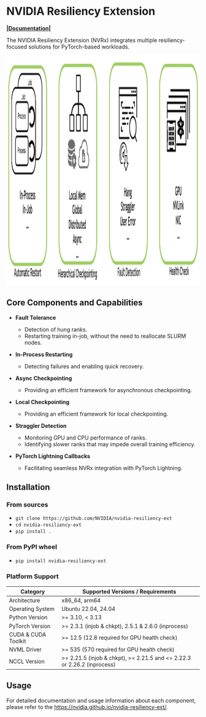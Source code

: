 # NVIDIA Resiliency Extension
**[|Documentation|](https://nvidia.github.io/nvidia-resiliency-ext/)**

The NVIDIA Resiliency Extension (NVRx) integrates multiple resiliency-focused solutions for PyTorch-based workloads.

<img src="/docs/source/media/NVRx-Core-Features.png" alt="Figure highlighting core NVRx features including automatic restart, hierarchical checkpointing, fault detection and health checks" width="800" height="600">


## Core Components and Capabilities

- **Fault Tolerance**
  - Detection of hung ranks.  
  - Restarting training in-job, without the need to reallocate SLURM nodes.

- **In-Process Restarting**
  - Detecting failures and enabling quick recovery.

- **Async Checkpointing**
  - Providing an efficient framework for asynchronous checkpointing.

- **Local Checkpointing**
  - Providing an efficient framework for local checkpointing.

- **Straggler Detection**
  - Monitoring GPU and CPU performance of ranks.  
  - Identifying slower ranks that may impede overall training efficiency.

- **PyTorch Lightning Callbacks**
  - Facilitating seamless NVRx integration with PyTorch Lightning.

## Installation

### From sources
- `git clone https://github.com/NVIDIA/nvidia-resiliency-ext`
- `cd nvidia-resiliency-ext`
- `pip install .`


### From PyPI wheel
- `pip install nvidia-resiliency-ext`

### Platform Support

| Category             | Supported Versions / Requirements                                          |
|----------------------|----------------------------------------------------------------------------|
| Architecture         | x86_64, arm64                                                              |
| Operating System     | Ubuntu 22.04, 24.04                                                        |
| Python Version       | >= 3.10, < 3.13                                                            |
| PyTorch Version      | >= 2.3.1 (injob & chkpt), 2.5.1 & 2.6.0 (inprocess)                        |
| CUDA & CUDA Toolkit  | >= 12.5 (12.8 required for GPU health check)                               |
| NVML Driver          | >= 535 (570 required for GPU health check)                                 |
| NCCL Version         | >= 2.21.5 (injob & chkpt), >= 2.21.5 and <= 2.22.3 or 2.26.2 (inprocess)   |

## Usage

For detailed documentation and usage information about each component, please refer to the https://nvidia.github.io/nvidia-resiliency-ext/.
